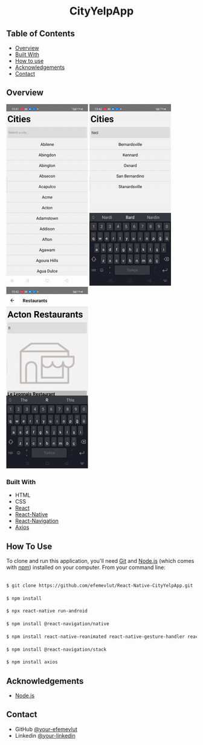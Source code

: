 

<h1 align="center">CityYelpApp</h1>




## Table of Contents

- [Overview](#overview)
- [Built With](#built-with)
- [How to use](#how-to-use)
- [Acknowledgements](#acknowledgements)
- [Contact](#contact)

<!-- OVERVIEW -->

## Overview

![screenshot](overview/1.gif)
![screenshot](overview/2.gif)
![screenshot](overview/3.gif)


### Built With



- HTML
- CSS
- [React](https://reactjs.org/)
- [React-Native](https://reactnative.dev/)
- [React-Navigation](https://reactnavigation.org/)
- [Axios](https://github.com/axios/axios)



## How To Use



To clone and run this application, you'll need [Git](https://git-scm.com) and [Node.js](https://nodejs.org/en/download/) (which comes with [npm](http://npmjs.com)) installed on your computer. From your command line:

```bash

$ git clone https://github.com/efemevlut/React-Native-CityYelpApp.git

$ npm install

$ npx react-native run-android

$ npm install @react-navigation/native

$ npm install react-native-reanimated react-native-gesture-handler react-native-screens react-native-safe-area-context @react-native-community/masked-view

$ npm install @react-navigation/stack

$ npm install axios

```

## Acknowledgements



- [Node.js](https://nodejs.org/)

## Contact

- GitHub [@your-efemevlut](https://github.com/efemevlut)
- Linkedin [@your-linkedin](https://www.linkedin.com/in/mevl%C3%BCt-efe-5465221b8/)

